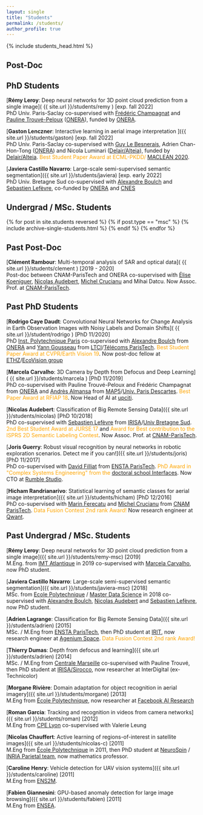 ```yaml
---
layout: single
title: "Students"
permalink: /students/
author_profile: true
---
```


{% include students_head.html %}

## Post-Doc
<a name="PostDoc"></a>

## PhD Students
<a name="PhD"></a>

[**Rémy Leroy**: Deep neural networks for 3D point cloud prediction from a single image]( {{ site.url }}/students/remy ) \[exp. fall 2022\]  
PhD Univ. Paris-Saclay co-supervised with [Frédéric Champagnat](https://www.researchgate.net/profile/Frederic_Champagnat) and [Pauline Trouvé-Peloux](https://www.onera.fr/fr/staff/pauline-trouve-peloux) ([ONERA](https://www.onera.fr)), funded by [ONERA](https://www.onera.fr).

[**Gaston Lenczner**: Interactive learning in aerial image interpretation ]({{ site.url }}/students/gaston) \[exp. fall 2022\]  
PhD Univ. Paris-Saclay co-supervised with [Guy Le Besnerais](https://scholar.google.fr/citations?user=r8V306wAAAAJ&hl=fr), Adrien Chan-Hon-Tong ([ONERA](https://www.onera.fr)) and Nicola Luminari ([Delair/Alteia](https://www.delair.aero)), funded by [Delair/Alteia](https://www.delair.aero). <span style="color:orange;">Best Student Paper Award at ECML-PKDD/ [MACLEAN 2020](https://sites.google.com/view/maclean2020/program)</span>.

[**Javiera Castillo Navarro**: Large-scale semi-supervised semantic segmentation]({{ site.url }}/students/javiera) \[exp. early 2022\]  
PhD Univ. Bretagne Sud co-supervised with [Alexandre Boulch](https://aboulch.github.io/) and [Sebastien Lefèvre](http://people.irisa.fr/Sebastien.Lefevre/), co-funded by [ONERA](https://www.onera.fr) and [CNES](https://cnes.fr/en/web/CNES-en/7430-research-grants.php)

## Undergrad / MSc. Students
<a name="MSc"></a>

{% for post in site.students reversed %} {% if post.type == "msc" %} {% include archive-single-students.html %} {% endif %} {% endfor %}

## Past Post-Doc
<a name="PastPostDoc"></a>

[**Clément Rambour**: Multi-temporal analysis of SAR and optical data]( {{ site.url }}/students/clement ) \[2019 - 2020\]  
Post-doc between CNAM-ParisTech and ONERA co-supervised with [Élise Koeniguer](https://www.onera.fr/fr/staff/elise-colin-koeniguer), [Nicolas Audebert](https://nicolas.audebert.at/), [Michel Crucianu](http://cedric.cnam.fr/~crucianm/) and Mihai Datcu. Now Assoc. Prof. at [CNAM-ParisTech](http://www.cnam.fr).

## Past PhD Students
<a name="PastPhD"></a>

[**Rodrigo Caye Daudt**: Convolutional Neural Networks for Change Analysis in Earth Observation Images with Noisy Labels and Domain Shifts]( {{ site.url }}/student/rodrigo ) \[PhD 11/2020\]  
PhD [Inst. Polytechnique Paris](https://www.ip-paris.fr/en) co-supervised with [Alexandre Boulch]() from [ONERA](https://www.onera.fr/en) and [Yann Gousseau](https://perso.telecom-paristech.fr/gousseau/) from [LTCI](https://ltci.telecom-paristech.fr/en/)/[Télécoms ParisTech](https://www.telecom-paristech.fr/eng). <span style="color:orange;">Best Student Paper Award at CVPR/Earth Vision 19</span>. Now post-doc fellow at [ETHZ](https://ethz.ch/en.html)/[EcoVision group](https://prs.igp.ethz.ch/ecovision.html)

[**Marcela Carvalho**: 3D Camera by Depth from Defocus and Deep Learning]( {{ site.url }}/students/marcela ) \[PhD 11/2019\]  
PhD co-supervised with Pauline Trouvé-Peloux and Frédéric Champagnat from [ONERA](https://www.onera.fr/en) and [Andrès Almansa](https://perso.telecom-paristech.fr/almansa/HomePage/) from [MAP5](http://map5.mi.parisdescartes.fr/)/[Univ. Paris Descartes](http://www.parisdescartes.fr/).  <span style="color:orange;">Best Paper Award at RFIAP 18</span>. Now Head of AI at [upciti](https://www.upciti.com/).

[**Nicolas Audebert**: Classification of Big Remote Sensing Data]({{ site.url }}/students/nicolas) \[PhD 10/2018\]  
PhD co-supervised with [Sebastien Lefèvre](http://people.irisa.fr/Sebastien.Lefevre/) from [IRISA](http://www-irisa.univ-ubs.fr/)/[Univ Bretagne Sud](http://www.univ-ubs.fr/). <span style="color:orange;">2nd Best Student Award at JURSE 17</span> and <span style="color:orange;">Award for Best contribution to the ISPRS 2D Semantic Labeling Contest</span>. Now Assoc. Prof. at [CNAM-ParisTech](http://www.cnam.fr).

[**Joris Guerry**: Robust visual recognition by neural networks in robotic exploration scenarios. Detect me if you can!]({{ site.url }}/students/joris) \[PhD 11/2017\]  
PhD co-supervised with [David Filliat](http://perso.ensta-paristech.fr/~filliat/eng/index.html) from [ENSTA ParisTech](https://www.ensta-paristech.fr/en). <span style="color:orange;">PhD Award in "Complex Systems Engineering" from the [doctoral school Interfaces](https://www.universite-paris-saclay.fr/fr/formation/doctorat/interfaces#evenements)</span>. Now CTO at [Rumble Studio](https://rumble.studio/).

[**Hicham Randrianarivo**: Statistical learning of semantic classes for aerial image interpretation]({{ site.url }}/students/hicham) \[PhD 12/2016\]  
PhD co-supervised with [Marin Ferecatu](http://cedric.cnam.fr/~ferecatm/) and [Michel Crucianu](http://cedric.cnam.fr/~crucianm/) from [CNAM ParisTech](http://www.cnam.eu/site-en/).  <span style="color:orange;">Data Fusion Contest 2nd rank Award!</span> Now research engineer at [Qwant](https://www.qwant.com/?l=en).

## Past Undergrad / MSc. Students
<a name="PastMSc"></a>

[**Rémy Leroy**: Deep neural networks for 3D point cloud prediction from a single image]({{ site.url }}/students/remy-msc) \[2019\]  
M.Eng. from [IMT Atlantique](https://www.imt-atlantique.fr/en) in 2019 co-supervised with [Marcela Carvalho](http://mcarvalho.ml/), now PhD student.

[**Javiera Castillo Navarro**: Large-scale semi-supervised semantic segmentation]({{ site.url }}/students/javiera-msc) \[2018\]  
MSc. from [Ecole Polytechnique](https://www.polytechnique.edu/fr/master-data-sciences) / [Master Data Science](https://datascience-x-master-paris-saclay.fr) in 2018 co-supervised with [Alexandre Boulch](https://aboulch.github.io/), [Nicolas Audebert](https://nicolas.audebert.at/) and [Sebastien Lefèvre](http://people.irisa.fr/Sebastien.Lefevre/), now PhD student.

[**Adrien Lagrange**: Classification for Big Remote Sensing Data]({{ site.url }}/students/adrien) \[2015\]  
MSc. / M.Eng from [ENSTA ParisTech](http://www.ensta-paristech.fr/), then PhD student at [IRIT](http://www.irit.fr/), now research engineer at [Agenium Space](https://agenium.com/en/subsidiary/agenium-space). <span style="color:orange;">Data Fusion Contest 2nd rank Award!</span>

[**Thierry Dumas**: Depth from defocus and learning]({{ site.url }}/students/adrien) \[2014\]  
MSc. / M.Eng from [Centrale Marseille](http://www.centrale-marseille.fr/) co-supervised with Pauline Trouvé, then PhD student at [IRISA/Sirocco](https://team.inria.fr/sirocco/), now researcher at InterDigital (ex-Technicolor)

[**Morgane Rivière**: Domain adaptation for object recognition in aerial imagery]({{ site.url }}/students/morgane) \[2013\]  
M.Eng from [École Polytechnique](http://www.polytechnique.fr/), now researcher at [Facebook AI Research](https://ai.facebook.com/)

[**Roman Garcia**: Tracking and recognition in videos from camera networks]({{ site.url }}/students/roman) \[2012\]  
M.Eng from [CPE Lyon](http://cpe.fr/) co-supervised with Valerie Leung

[**Nicolas Chauffert**: Active learning of regions-of-interest in satellite images]({{ site.url }}/students/nicolas-c) \[2011\]  
M.Eng from [École Polytechnique](http://www.polytechnique.fr/) in 2011, then PhD student at [NeuroSpin](http://joliot.cea.fr/drf/joliot/en) / [INRIA Parietal team](https://team.inria.fr/parietal/), now mathematics professor.

[**Caroline Henry**: Vehicle detection for UAV vision systems]({{ site.url }}/students/caroline) \[2011\]  
M.Eng from [ENS2M](http://www.ens2m.fr/).

[**Fabien Giannesini**: GPU-based anomaly detection for large image browsing]({{ site.url }}/students/fabien) \[2011\]  
M.Eng from [ENSEA](http://www.ensea.fr/en).



